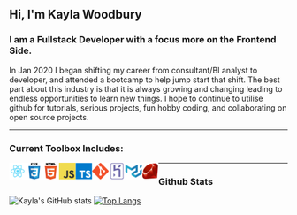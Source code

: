 ## Hi, I'm Kayla Woodbury

### I am a Fullstack Developer with a focus more on the Frontend Side.

In Jan 2020 I began shifting my career from consultant/BI analyst to developer, and attended a bootcamp to help jump start that shift. The best part about this industry is that it is always growing and changing leading to endless opportunities to learn new things. I hope to continue to utilise github for tutorials, serious projects, fun hobby coding, and collaborating on open source projects. 

---
### Current Toolbox Includes:
 <img align="left" alt="React" width="30px" src="https://raw.githubusercontent.com/github/explore/80688e429a7d4ef2fca1e82350fe8e3517d3494d/topics/react/react.png" />
<img align="left" alt="CSS" width="30px" src="https://raw.githubusercontent.com/github/explore/80688e429a7d4ef2fca1e82350fe8e3517d3494d/topics/css/css.png" />
<img align="left" alt="HTML5" width="30px" src="https://raw.githubusercontent.com/github/explore/80688e429a7d4ef2fca1e82350fe8e3517d3494d/topics/html/html.png" />
<img align="left" alt="JavaScript" width="30px" src="https://raw.githubusercontent.com/github/explore/80688e429a7d4ef2fca1e82350fe8e3517d3494d/topics/javascript/javascript.png" />
<img align="left" alt="TypeScript" width="30px" src="https://raw.githubusercontent.com/devicons/devicon/master/icons/typescript/typescript-original.svg" />
<img align="left" alt="Git" width="30px" src="https://raw.githubusercontent.com/devicons/devicon/master/icons/git/git-original.svg" />
<img align="left" alt="Heroku" width="30px" src="https://raw.githubusercontent.com/devicons/devicon/master/icons/heroku/heroku-original.svg" />
<img align="left" alt="MaterialUi" width="30px" src="https://raw.githubusercontent.com/devicons/devicon/master/icons/materialui/materialui-original.svg" />
<img align="left" alt="MaterialUi" width="30px" src="https://raw.githubusercontent.com/devicons/devicon/master/icons/ruby/ruby-original.svg" />

---

### Github Stats

![Kayla's GitHub stats](https://github-readme-stats.vercel.app/api?username=kaylawoodbury&count_private=true&theme=vue-dark)
[![Top Langs](https://github-readme-stats.vercel.app/api/top-langs/?username=kaylawoodbury&layout=compact&theme=vue-dark)](https://github.com/kaylawoodbury/github-readme-stats)
